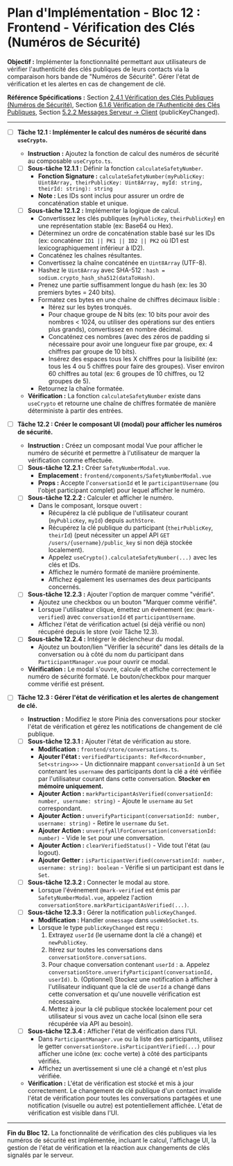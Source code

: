 # Plan d'Implémentation - Bloc 12 : Frontend - Vérification des Clés (Numéros de Sécurité)

**Objectif :** Implémenter la fonctionnalité permettant aux utilisateurs de vérifier l'authenticité des clés publiques de leurs contacts via la comparaison hors bande de "Numéros de Sécurité". Gérer l'état de vérification et les alertes en cas de changement de clé.

**Référence Spécifications :** Section [2.4.1 Vérification des Clés Publiques (Numéros de Sécurité)](specifications_techniques.md#241-vérification-des-clés-publiques-numéros-de-sécurité), Section [6.1.6 Vérification de l'Authenticité des Clés Publiques](specifications_techniques.md#616-vérification-de-lauthenticité-des-clés-publiques), Section [5.2.2 Messages Serveur -> Client](specifications_techniques.md#522-messages-serveur---client) (publicKeyChanged).

---

- [ ] **Tâche 12.1 : Implémenter le calcul des numéros de sécurité dans `useCrypto`.**
    - **Instruction :** Ajoutez la fonction de calcul des numéros de sécurité au composable `useCrypto.ts`.
    - [ ] **Sous-tâche 12.1.1 :** Définir la fonction `calculateSafetyNumber`.
        - **Fonction Signature :** `calculateSafetyNumber(myPublicKey: Uint8Array, theirPublicKey: Uint8Array, myId: string, theirId: string): string`
        - **Note :** Les IDs sont inclus pour assurer un ordre de concaténation stable et unique.
    - [ ] **Sous-tâche 12.1.2 :** Implémenter la logique de calcul.
        - Convertissez les clés publiques (`myPublicKey`, `theirPublicKey`) en une représentation stable (ex: Base64 ou Hex).
        - Déterminez un ordre de concaténation stable basé sur les IDs (ex: concaténer `ID1 || PK1 || ID2 || PK2` où ID1 est lexicographiquement inférieur à ID2).
        - Concaténez les chaînes résultantes.
        - Convertissez la chaîne concaténée en `Uint8Array` (UTF-8).
        - Hashez le `Uint8Array` avec SHA-512 : `hash = sodium.crypto_hash_sha512(dataToHash)`.
        - Prenez une partie suffisamment longue du hash (ex: les 30 premiers bytes = 240 bits).
        - Formatez ces bytes en une chaîne de chiffres décimaux lisible :
            - Itérez sur les bytes tronqués.
            - Pour chaque groupe de N bits (ex: 10 bits pour avoir des nombres < 1024, ou utiliser des opérations sur des entiers plus grands), convertissez en nombre décimal.
            - Concaténez ces nombres (avec des zéros de padding si nécessaire pour avoir une longueur fixe par groupe, ex: 4 chiffres par groupe de 10 bits).
            - Insérez des espaces tous les X chiffres pour la lisibilité (ex: tous les 4 ou 5 chiffres pour faire des groupes). Viser environ 60 chiffres au total (ex: 6 groupes de 10 chiffres, ou 12 groupes de 5).
        - Retournez la chaîne formatée.
    - **Vérification :** La fonction `calculateSafetyNumber` existe dans `useCrypto` et retourne une chaîne de chiffres formatée de manière déterministe à partir des entrées.

- [ ] **Tâche 12.2 : Créer le composant UI (modal) pour afficher les numéros de sécurité.**
    - **Instruction :** Créez un composant modal Vue pour afficher le numéro de sécurité et permettre à l'utilisateur de marquer la vérification comme effectuée.
    - [ ] **Sous-tâche 12.2.1 :** Créer `SafetyNumberModal.vue`.
        - **Emplacement :** `frontend/components/SafetyNumberModal.vue`
        - **Props :** Accepte l'`conversationId` et le `participantUsername` (ou l'objet participant complet) pour lequel afficher le numéro.
    - [ ] **Sous-tâche 12.2.2 :** Calculer et afficher le numéro.
        - Dans le composant, lorsque ouvert :
            - Récupérez la clé publique de l'utilisateur courant (`myPublicKey`, `myId`) depuis `authStore`.
            - Récupérez la clé publique du participant (`theirPublicKey`, `theirId`) (peut nécessiter un appel API `GET /users/{username}/public_key` si non déjà stockée localement).
            - Appelez `useCrypto().calculateSafetyNumber(...)` avec les clés et IDs.
            - Affichez le numéro formaté de manière proéminente.
            - Affichez également les usernames des deux participants concernés.
    - [ ] **Sous-tâche 12.2.3 :** Ajouter l'option de marquer comme "vérifié".
        - Ajoutez une checkbox ou un bouton "Marquer comme vérifié".
        - Lorsque l'utilisateur clique, émettez un événement (ex: `@mark-verified`) avec `conversationId` et `participantUsername`.
        - Affichez l'état de vérification actuel (si déjà vérifié ou non) récupéré depuis le store (voir Tâche 12.3).
    - [ ] **Sous-tâche 12.2.4 :** Intégrer le déclencheur du modal.
        - Ajoutez un bouton/lien "Vérifier la sécurité" dans les détails de la conversation ou à côté du nom du participant dans `ParticipantManager.vue` pour ouvrir ce modal.
    - **Vérification :** Le modal s'ouvre, calcule et affiche correctement le numéro de sécurité formaté. Le bouton/checkbox pour marquer comme vérifié est présent.

- [ ] **Tâche 12.3 : Gérer l'état de vérification et les alertes de changement de clé.**
    - **Instruction :** Modifiez le store Pinia des conversations pour stocker l'état de vérification et gérez les notifications de changement de clé publique.
    - [ ] **Sous-tâche 12.3.1 :** Ajouter l'état de vérification au store.
        - **Modification :** `frontend/store/conversations.ts`.
        - **Ajouter l'état :** `verifiedParticipants: Ref<Record<number, Set<string>>>` - Un dictionnaire mappant `conversationId` à un `Set` contenant les `username` des participants dont la clé a été vérifiée par l'utilisateur courant dans cette conversation. **Stocker en mémoire uniquement.**
        - **Ajouter Action :** `markParticipantAsVerified(conversationId: number, username: string)` - Ajoute le `username` au `Set` correspondant.
        - **Ajouter Action :** `unverifyParticipant(conversationId: number, username: string)` - Retire le `username` du `Set`.
        - **Ajouter Action :** `unverifyAllForConversation(conversationId: number)` - Vide le `Set` pour une conversation.
        - **Ajouter Action :** `clearVerifiedStatus()` - Vide tout l'état (au logout).
        - **Ajouter Getter :** `isParticipantVerified(conversationId: number, username: string): boolean` - Vérifie si un participant est dans le `Set`.
    - [ ] **Sous-tâche 12.3.2 :** Connecter le modal au store.
        - Lorsque l'événement `@mark-verified` est émis par `SafetyNumberModal.vue`, appelez l'action `conversationStore.markParticipantAsVerified(...)`.
    - [ ] **Sous-tâche 12.3.3 :** Gérer la notification `publicKeyChanged`.
        - **Modification :** Handler `onmessage` dans `useWebSocket.ts`.
        - Lorsque le type `publicKeyChanged` est reçu :
            1. Extrayez `userId` (le username dont la clé a changé) et `newPublicKey`.
            2. Itérez sur toutes les conversations dans `conversationStore.conversations`.
            3. Pour chaque conversation contenant `userId` :
                a. Appelez `conversationStore.unverifyParticipant(conversationId, userId)`.
                b. (Optionnel) Stockez une notification à afficher à l'utilisateur indiquant que la clé de `userId` a changé dans cette conversation et qu'une nouvelle vérification est nécessaire.
            4. Mettez à jour la clé publique stockée localement pour cet utilisateur si vous avez un cache local (sinon elle sera récupérée via API au besoin).
    - [ ] **Sous-tâche 12.3.4 :** Afficher l'état de vérification dans l'UI.
        - Dans `ParticipantManager.vue` ou la liste des participants, utilisez le getter `conversationStore.isParticipantVerified(...)` pour afficher une icône (ex: coche verte) à côté des participants vérifiés.
        - Affichez un avertissement si une clé a changé et n'est plus vérifiée.
    - **Vérification :** L'état de vérification est stocké et mis à jour correctement. Le changement de clé publique d'un contact invalide l'état de vérification pour toutes les conversations partagées et une notification (visuelle ou autre) est potentiellement affichée. L'état de vérification est visible dans l'UI.

---
**Fin du Bloc 12.** La fonctionnalité de vérification des clés publiques via les numéros de sécurité est implémentée, incluant le calcul, l'affichage UI, la gestion de l'état de vérification et la réaction aux changements de clés signalés par le serveur.